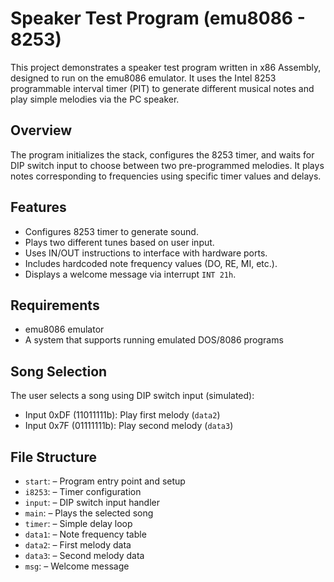 # Speaker Test Program (emu8086 - 8253)
This project demonstrates a speaker test program written in x86 Assembly, designed to run on the emu8086 emulator. It uses the Intel 8253 programmable interval timer (PIT) to generate different musical notes and play simple melodies via the PC speaker.

## Overview
The program initializes the stack, configures the 8253 timer, and waits for DIP switch input to choose between two pre-programmed melodies. It plays notes corresponding to frequencies using specific timer values and delays.

## Features
- Configures 8253 timer to generate sound.
- Plays two different tunes based on user input.
- Uses IN/OUT instructions to interface with hardware ports.
- Includes hardcoded note frequency values (DO, RE, MI, etc.).
- Displays a welcome message via interrupt `INT 21h`.

## Requirements
- emu8086 emulator 
- A system that supports running emulated DOS/8086 programs

## Song Selection
The user selects a song using DIP switch input (simulated):
- Input 0xDF (11011111b): Play first melody (`data2`)
- Input 0x7F (01111111b): Play second melody (`data3`)

## File Structure
- `start`: – Program entry point and setup
- `i8253`: – Timer configuration
- `input`: – DIP switch input handler
- `main`: – Plays the selected song
- `timer`: – Simple delay loop
- `data1`: – Note frequency table
- `data2`: – First melody data
- `data3`: – Second melody data
- `msg`: – Welcome message
